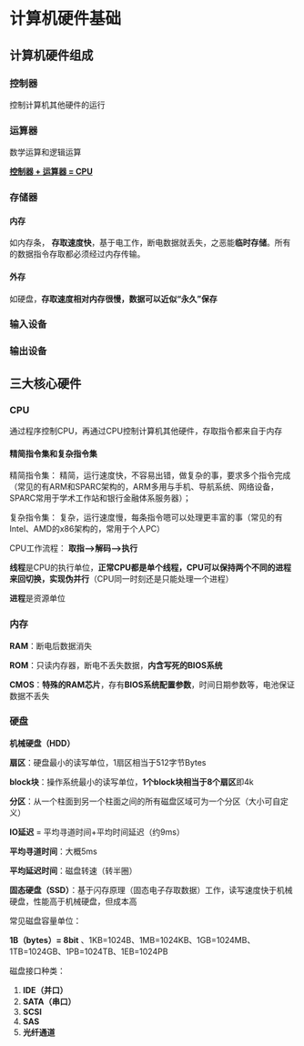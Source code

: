 # 计算机硬件基础

## 计算机硬件组成

### 控制器

控制计算机其他硬件的运行

### 运算器

数学运算和逻辑运算

**<u>控制器 + 运算器 = CPU</u>**

### 存储器

#### 内存

如内存条， **存取速度快**，基于电工作，断电数据就丢失，之恶能**临时存储**。所有的数据指令存取都必须经过内存传输。

#### 外存

如硬盘，**存取速度相对内存很慢，数据可以近似“永久”保存**

### 输入设备

### 输出设备



## 三大核心硬件

### CPU

通过程序控制CPU，再通过CPU控制计算机其他硬件，存取指令都来自于内存

#### 精简指令集和复杂指令集

精简指令集： 精简，运行速度快，不容易出错，做复杂的事，要求多个指令完成（常见的有ARM和SPARC架构的，ARM多用与手机、导航系统、网络设备，SPARC常用于学术工作站和银行金融体系服务器）；

复杂指令集： 复杂，运行速度慢，每条指令嗯可以处理更丰富的事（常见的有Intel、AMD的x86架构的，常用于个人PC）



CPU工作流程： **取指-->解码-->执行**



**线程**是CPU的执行单位，**正常CPU都是单个线程，CPU可以保持两个不同的进程来回切换，实现伪并行**（CPU同一时刻还是只能处理一个进程）

**进程**是资源单位



### 内存

**RAM**：断电后数据消失

**ROM**：只读内存器，断电不丢失数据，**内含写死的BIOS系统**

**CMOS**：**特殊的RAM芯片**，存有**BIOS系统配置参数**，时间日期参数等，电池保证数据不丢失

### 硬盘

**机械硬盘（HDD）**

**扇区**：硬盘最小的读写单位，1扇区相当于512字节Bytes

**block块**：操作系统最小的读写单位，**1个block块相当于8个扇区**即4k

**分区**：从一个柱面到另一个柱面之间的所有磁盘区域可为一个分区（大小可自定义）

**IO延迟** = 平均寻道时间+平均时间延迟（约9ms）

**平均寻道时间**：大概5ms

**平均延迟时间**：磁盘转速（转半圈）

**固态硬盘（SSD）**：基于闪存原理（固态电子存取数据）工作，读写速度快于机械硬盘，性能高于机械硬盘，但成本高



常见磁盘容量单位：

**1B（bytes）= 8bit** 、1KB=1024B、1MB=1024KB、1GB=1024MB、1TB=1024GB、1PB=1024TB、1EB=1024PB



磁盘接口种类：

1. **IDE（并口）**
2. **SATA（串口）**
3. **SCSI**
4. **SAS**
5. **光纤通道**